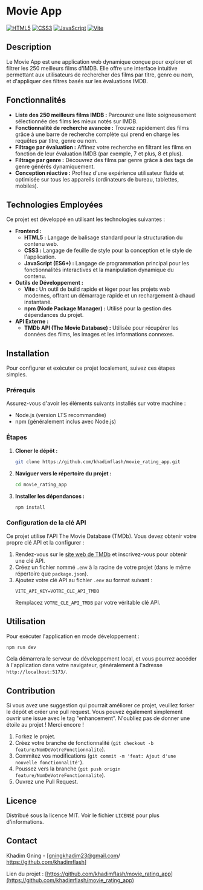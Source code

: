 # Movie App

[![HTML5](https://img.shields.io/badge/HTML5-E34F26?style=for-the-badge&logo=html5&logoColor=white)](https://developer.mozilla.org/en-US/docs/Web/HTML)
[![CSS3](https://img.shields.io/badge/CSS3-1572B6?style=for-the-badge&logo=css3&logoColor=white)](https://developer.mozilla.org/en-US/docs/Web/CSS)
[![JavaScript](https://img.shields.io/badge/JavaScript-F7DF1E?style=for-the-badge&logo=javascript&logoColor=black)](https://developer.mozilla.org/en-US/docs/Web/JavaScript)
[![Vite](https://img.shields.io/badge/Vite-646CFF?style=for-the-badge&logo=vite&logoColor=white)](https://vitejs.dev/)

## Description

Le Movie App est une application web dynamique conçue pour explorer et filtrer les 250 meilleurs films d'IMDB. Elle offre une interface intuitive permettant aux utilisateurs de rechercher des films par titre, genre ou nom, et d'appliquer des filtres basés sur les évaluations IMDB.

## Fonctionnalités

*   **Liste des 250 meilleurs films IMDB :** Parcourez une liste soigneusement sélectionnée des films les mieux notés sur IMDB.
*   **Fonctionnalité de recherche avancée :** Trouvez rapidement des films grâce à une barre de recherche complète qui prend en charge les requêtes par titre, genre ou nom.
*   **Filtrage par évaluation :** Affinez votre recherche en filtrant les films en fonction de leur évaluation IMDB (par exemple, 7 et plus, 8 et plus).
*   **Filtrage par genre :** Découvrez des films par genre grâce à des tags de genre générés dynamiquement.
*   **Conception réactive :** Profitez d'une expérience utilisateur fluide et optimisée sur tous les appareils (ordinateurs de bureau, tablettes, mobiles).

## Technologies Employées

Ce projet est développé en utilisant les technologies suivantes :

*   **Frontend :**
    *   **HTML5 :** Langage de balisage standard pour la structuration du contenu web.
    *   **CSS3 :** Langage de feuille de style pour la conception et le style de l'application.
    *   **JavaScript (ES6+) :** Langage de programmation principal pour les fonctionnalités interactives et la manipulation dynamique du contenu.
*   **Outils de Développement :**
    *   **Vite :** Un outil de build rapide et léger pour les projets web modernes, offrant un démarrage rapide et un rechargement à chaud instantané.
    *   **npm (Node Package Manager) :** Utilisé pour la gestion des dépendances du projet.
*   **API Externe :**
    *   **TMDb API (The Movie Database) :** Utilisée pour récupérer les données des films, les images et les informations connexes.

## Installation

Pour configurer et exécuter ce projet localement, suivez ces étapes simples.

### Prérequis

Assurez-vous d'avoir les éléments suivants installés sur votre machine :

*   Node.js (version LTS recommandée)
*   npm (généralement inclus avec Node.js)

### Étapes

1.  **Cloner le dépôt :**
    ```bash
    git clone https://github.com/khadimflash/movie_rating_app.git
    ```
2.  **Naviguer vers le répertoire du projet :**
    ```bash
    cd movie_rating_app
    ```
3.  **Installer les dépendances :**
    ```bash
    npm install
    ```

### Configuration de la clé API

Ce projet utilise l'API The Movie Database (TMDb). Vous devez obtenir votre propre clé API et la configurer :

1.  Rendez-vous sur le [site web de TMDb](https://www.themoviedb.org/documentation/api) et inscrivez-vous pour obtenir une clé API.
2.  Créez un fichier nommé `.env` à la racine de votre projet (dans le même répertoire que `package.json`).
3.  Ajoutez votre clé API au fichier `.env` au format suivant :
    ```
    VITE_API_KEY=VOTRE_CLE_API_TMDB
    ```
    Remplacez `VOTRE_CLE_API_TMDB` par votre véritable clé API.

## Utilisation

Pour exécuter l'application en mode développement :

```bash
npm run dev
```

Cela démarrera le serveur de développement local, et vous pourrez accéder à l'application dans votre navigateur, généralement à l'adresse `http://localhost:5173/`.

## Contribution

Si vous avez une suggestion qui pourrait améliorer ce projet, veuillez forker le dépôt et créer une pull request. Vous pouvez également simplement ouvrir une issue avec le tag "enhancement".
N'oubliez pas de donner une étoile au projet ! Merci encore !

1.  Forkez le projet.
2.  Créez votre branche de fonctionnalité (`git checkout -b feature/NomDeVotreFonctionnalite`).
3.  Commitez vos modifications (`git commit -m 'feat: Ajout d'une nouvelle fonctionnalité'`).
4.  Poussez vers la branche (`git push origin feature/NomDeVotreFonctionnalite`).
5.  Ouvrez une Pull Request.

## Licence

Distribué sous la licence MIT. Voir le fichier `LICENSE` pour plus d'informations.

## Contact

Khadim Gning - [gningkhadim23@gmail.com/ https://github.com/khadimflash]

Lien du projet : [https://github.com/khadimflash/movie_rating_app](https://github.com/khadimflash/movie_rating_app)
